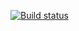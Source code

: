 [![Build status](https://ci.appveyor.com/api/projects/status/nps69djpdfgfgt5f?svg=true)](https://ci.appveyor.com/project/PavelWhite64/patterns1)
